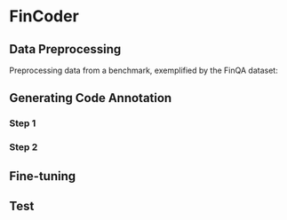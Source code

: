 # FinCoder

## Data Preprocessing
 Preprocessing data from a benchmark, exemplified by the FinQA dataset:

## Generating Code Annotation
### Step 1
### Step 2
## Fine-tuning
## Test